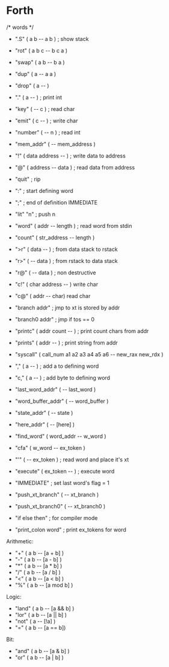 # Forth

/* words */

* ".S"      ( a b -- a b ) ; show stack

* "rot"     ( a b c -- b c a )

* "swap"    ( a b -- b a )

* "dup"     ( a -- a a )

* "drop"    ( a --   )

* "."       ( a --   ) ; print int

* "key"     (   -- c ) ; read char

* "emit"    ( c --   ) ; write char

* "number"  (   -- n ) ; read int

* "mem_addr"     (   -- mem_address )

* "!"       ( data address -- ) ; write data to address

* "@"       ( address -- data ) ; read data from address

* "quit" ; rip

* ":" ; start defining word

* ";" ; end of definition IMMEDIATE

* "lit" "n" ; push n 

* "word"    ( addr -- length ) ; read word from stdin 

* "count"   ( str_address -- length )

* ">r"      ( data --  ) ; from data stack to rstack

* "r>"      (  -- data ) ; from rstack to data stack

* "r@"      (  -- data ) ; non destructive

* "c!"	    ( char address -- ) write char

* "c@"	    ( addr -- char) read char

* "branch addr"  ; jmp to xt is stored by addr
* "branch0 addr" ; jmp if tos == 0

* "printc"  ( addr count -- ) ; print count chars from addr

* "prints"  ( addr -- ) ; print string from addr

* "syscall" ( call_num a1 a2 a3 a4 a5 a6 -- new_rax new_rdx )

* "," ( a -- ) ; add a to defining word

* "c," ( a -- ) ; add byte to defining word

* "last_word_addr" (  -- last_word )

* "word_buffer_addr" (  -- word_buffer )

* "state_addr" (  -- state )

* "here_addr" (  -- [here] )

* "find_word" ( word_addr -- w_word )

* "cfa"	      ( w_word -- ex_token )

* "'"         (  -- ex_token ) ; read word and place it's xt

* "execute"   ( ex_token --  ) ; execute word

* "IMMEDIATE" ; set last word's flag = 1

* "push_xt_branch" (  -- xt_branch )

* "push_xt_branch0" ( -- xt_branch0 )

* "if else then" ; for compiler mode

* "print_colon word" ; print ex_tokens for word

Arithmetic:
* "+"       ( a b -- [a + b] )
* "-"       ( a b -- [a - b] )
* "*"       ( a b -- [a * b] )
* "/"       ( a b -- [a / b] )
* "<"	    ( a b -- [a < b] )
* "%"	    ( a b -- [a mod b] )

Logic:
* "land"    ( a b -- [a && b] )
* "lor"     ( a b -- [a || b] )
* "not"     ( a -- [!a] )
* "="	    ( a b -- [a == b])

Bit:
* "and"     ( a b -- [a & b] )
* "or"      ( a b -- [a | b] )
